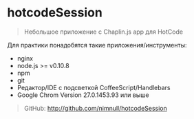 hotcodeSession
==============

>Небольшое приложение с Chaplin.js app для HotCode

Для практики понадобятся такие приложения/инструменты:

* nginx
* node.js >= v0.10.8
* npm
* git
* Редактор/IDE с подсветкой CoffeeScript/Handlebars
* Google Chrom Version 27.0.1453.93 или выше

>GitHub: http://github.com/nimnull/hotcodeSession
